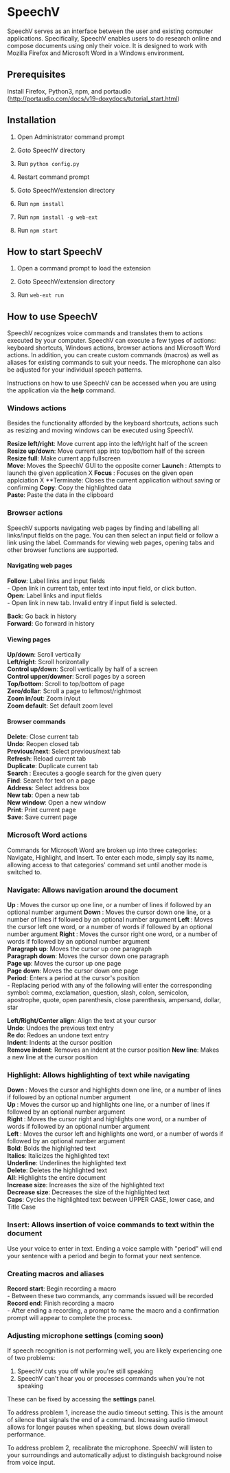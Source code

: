 # SpeechV

SpeechV serves as an interface between the user and existing computer applications. Specifically, SpeechV enables users to do research online and compose documents using only their voice. It is designed to work with Mozilla Firefox and Microsoft Word in a Windows environment.

## Prerequisites

Install Firefox, Python3, npm, and portaudio (http://portaudio.com/docs/v19-doxydocs/tutorial_start.html)

## Installation

1. Open Administrator command prompt

2. Goto SpeechV directory

3. Run `python config.py`

4. Restart command prompt

5. Goto SpeechV/extension directory

6. Run `npm install`

7. Run `npm install -g web-ext`

8. Run `npm start`

## How to start SpeechV

1. Open a command prompt to load the extension

2. Goto SpeechV/extension directory

3. Run `web-ext run`

## How to use SpeechV

SpeechV recognizes voice commands and translates them to actions executed by your computer. SpeechV can execute a few types of actions: keyboard shortcuts, Windows actions, browser actions and Microsoft Word actions. In addition, you can create custom commands (macros) as well as aliases for existing commands to suit your needs. The microphone can also be adjusted for your individual speech patterns.

Instructions on how to use SpeechV can be accessed when you are using the application via the **help** command.

### Windows actions

Besides the functionality afforded by the keyboard shortcuts, actions such as resizing and moving windows can be executed using SpeechV.

**Resize left/right**: Move current app into the left/right half of the screen
**Resize up/down**: Move current app into top/bottom half of the screen
**Resize full**: Make current app fullscreen    
**Move**: Moves the SpeechV GUI to the opposite corner
**Launch <application>**: Attempts to launch the given application X
**Focus <application>**: Focuses on the given open applciation X
**Terminate: Closes the current application without saving or confirming
**Copy**: Copy the highlighted data     
**Paste**: Paste the data in the clipboard      


### Browser actions

SpeechV supports navigating 
web pages by finding and labelling all links/input fields on the page. You can then select an input field or follow a link using the label. Commands for viewing web pages, opening tabs and other browser functions are supported.

#### Navigating web pages

**Follow**: Label links and input fields    
    - **<label>** Open link in current tab, enter text into input field, or click button.   
**Open**: Label links and input fields   
    - **<label>** Open link in new tab. Invalid entry if input field is selected.

**Back**: Go back in history   
**Forward**: Go forward in history

#### Viewing pages
**Up/down**: Scroll vertically   
**Left/right**: Scroll horizontally   
**Control up/down**: Scroll vertically by half of a screen   
**Control upper/downer**: Scroll pages by a screen   
**Top/bottom**: Scroll to top/bottom of page   
**Zero/dollar**: Scroll a page to leftmost/rightmost   
**Zoom in/out**: Zoom in/out   
**Zoom default**: Set default zoom level   

#### Browser commands
**Delete**: Close current tab   
**Undo**: Reopen closed tab   
**Previous/next**: Select previous/next tab   
**Refresh**: Reload current tab   
**Duplicate**: Duplicate current tab   
**Search <query>**: Executes a google search for the given query   
**Find**: Search for text on a page   
**Address**: Select address box   
**New tab**: Open a new tab   
**New window**: Open a new window   
**Print**: Print current page   
**Save**: Save current page   


### Microsoft Word actions
Commands for Microsoft Word are broken up into three categories: Navigate, Highlight, and Insert. To enter each mode, simply say its name, allowing access to that categories' command set until another mode is switched to.
### Navigate: Allows navigation around the document 
**Up <number>**: Moves the cursor up one line, or a number of lines if followed by an optional number argument 
**Down <number>**: Moves the cursor down one line, or a number of lines if followed by an optional number argument 
**Left <number>**: Moves the cursor left one word, or a number of words if followed by an optional number argument 
**Right <number>**: Moves the cursor right one word, or a number of words if followed by an optional number argument     
**Paragraph up**: Moves the cursor up one paragraph     
**Paragraph down**: Moves the cursor down one paragraph     
**Page up**: Moves the cursor up one page       
**Page down**: Moves the cursor down one page       
**Period**: Enters a period at the cursor's position        
    - **<label>** Replacing period with any of the following will enter the corresponding symbol: comma, exclamation, question, slash, colon, semicolon, apostrophe, quote, open parenthesis, close parenthesis, ampersand, dollar, star    
    
**Left/Right/Center align**: Align the text at your cursor      
**Undo**: Undoes the previous text entry        
**Re do**: Redoes an undone text entry      
**Indent**: Indents at the cursor position      
**Remove indent**: Removes an indent at the cursor position
**New line**: Makes a new line at the cursor position 


### Highlight: Allows highlighting of text while navigating
**Down <number>**: Moves the cursor and highlights down one line, or a number of lines if followed by an optional number argument   
**Up <number>**: Moves the cursor up and highlights one line, or a number of lines if followed by an optional number argument   
**Right <number>**: Moves the cursor right and highlights one word, or a number of words if followed by an optional number argument     
**Left <number>**: Moves the cursor left and highlights one word, or a number of words if followed by an optional number argument  
**Bold**: Bolds the highlighted text    
**Italics**: Italicizes the highlighted text    
**Underline**: Underlines the highlighted text  
**Delete**: Deletes the highlighted text    
**All**: Highlights the entire document     
**Increase size**: Increases the size of the highlighted text   
**Decrease size**: Decreases the size of the highlighted text   
**Caps**: Cycles the highlighted text between UPPER CASE, lower case, and Title Case    

### Insert: Allows insertion of voice commands to text within the document
Use your voice to enter in text. Ending a voice sample with "period" will end your sentence with a period and begin to format your next sentence.


### Creating macros and aliases
**Record start**: Begin recording a macro   
    - **<label>** Between these two commands, any commands issued will be recorded  
**Record end**: Finish recording a macro    
    - **<label>** After ending a recording, a prompt to name the macro and a confirmation prompt will appear to complete the process.   

### Adjusting microphone settings (coming soon)
If speech recognition is not performing well, you are likely experiencing one of two problems:   
1. SpeechV cuts you off while you're still speaking   
2. SpeechV can't hear you or processes commands when you're not speaking

These can be fixed by accessing the **settings** panel.

To address problem 1, increase the audio timeout setting. This is the amount of silence that signals the end of a command. Increasing audio timeout allows for longer pauses when speaking, but slows down overall performance. 

To address problem 2, recalibrate the microphone. SpeechV will listen to your surroundings and automatically adjust to distinguish background noise from voice input.
